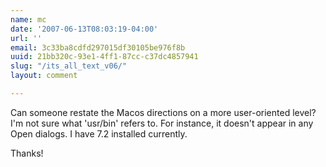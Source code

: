 ```yaml
---
name: mc
date: '2007-06-13T08:03:19-04:00'
url: ''
email: 3c33ba8cdfd297015df30105be976f8b
uuid: 21bb320c-93e1-4ff1-87cc-c37dc4857941
slug: "/its_all_text_v06/"
layout: comment

---
```


Can someone restate the Macos directions on a more user-oriented level? I'm not sure what 'usr/bin' refers to. For instance, it doesn't appear in any Open dialogs. I have 7.2 installed currently.

Thanks!
